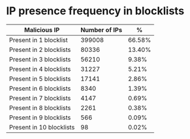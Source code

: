 # IP presence frequency in blocklists
| Malicious IP | Number of IPs | % |
|----|----|----|
| Present in 1 blocklist | 399008 | 66.58% |
| Present in 2 blocklists | 80336 | 13.40% |
| Present in 3 blocklists | 56210 | 9.38% |
| Present in 4 blocklists | 31227 | 5.21% |
| Present in 5 blocklists | 17141 | 2.86% |
| Present in 6 blocklists | 8340 | 1.39% |
| Present in 7 blocklists | 4147 | 0.69% |
| Present in 8 blocklists | 2261 | 0.38% |
| Present in 9 blocklists | 566 | 0.09% |
| Present in 10 blocklists | 98 | 0.02% |
